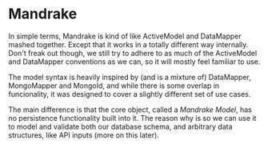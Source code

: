# Mandrake

In simple terms, Mandrake is kind of like ActiveModel and DataMapper mashed together.
Except that it works in a totally different way internally. Don't freak out though,
we still try to adhere to as much of the ActiveModel and DataMapper conventions as we can,
so it will mostly feel familiar to use.

The model syntax is heavily inspired by (and is a mixture of) DataMapper, MongoMapper and MongoId, and while there is some overlap
in funcionality, it was designed to cover a slightly different set of use cases.

The main difference is that the core object, called a *Mandrake Model*, has no persistence functionality
built into it. The reason why is so we can use it to model and validate both our database schema, and
arbitrary data structures, like API inputs (more on this later).